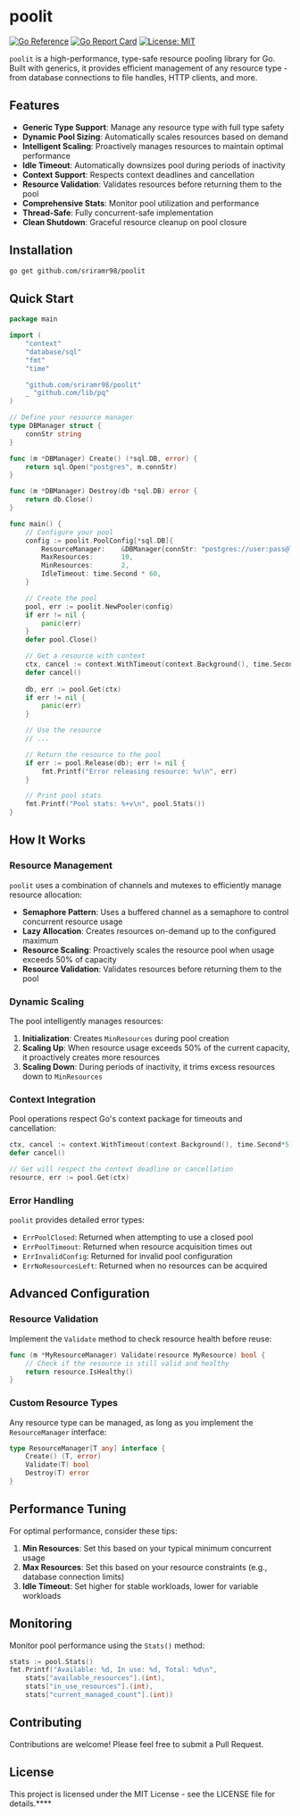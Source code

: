 # poolit

[![Go Reference](https://pkg.go.dev/badge/github.com/sriramr98/poolit.svg)](https://pkg.go.dev/github.com/sriramr98/poolit)
[![Go Report Card](https://goreportcard.com/badge/github.com/sriramr98/poolit)](https://goreportcard.com/report/github.com/sriramr98/poolit)
[![License: MIT](https://img.shields.io/badge/License-MIT-yellow.svg)](https://opensource.org/licenses/MIT)

`poolit` is a high-performance, type-safe resource pooling library for Go. Built with generics, it provides efficient management of any resource type - from database connections to file handles, HTTP clients, and more.

## Features

- **Generic Type Support**: Manage any resource type with full type safety
- **Dynamic Pool Sizing**: Automatically scales resources based on demand
- **Intelligent Scaling**: Proactively manages resources to maintain optimal performance
- **Idle Timeout**: Automatically downsizes pool during periods of inactivity
- **Context Support**: Respects context deadlines and cancellation
- **Resource Validation**: Validates resources before returning them to the pool
- **Comprehensive Stats**: Monitor pool utilization and performance
- **Thread-Safe**: Fully concurrent-safe implementation
- **Clean Shutdown**: Graceful resource cleanup on pool closure

## Installation

```bash
go get github.com/sriramr98/poolit
```

## Quick Start

```go
package main

import (
	"context"
	"database/sql"
	"fmt"
	"time"

	"github.com/sriramr98/poolit"
	_ "github.com/lib/pq"
)

// Define your resource manager
type DBManager struct {
	connStr string
}

func (m *DBManager) Create() (*sql.DB, error) {
	return sql.Open("postgres", m.connStr)
}

func (m *DBManager) Destroy(db *sql.DB) error {
	return db.Close()
}

func main() {
	// Configure your pool
	config := poolit.PoolConfig[*sql.DB]{
		ResourceManager:    &DBManager{connStr: "postgres://user:pass@localhost/db"},
		MaxResources:       10,
		MinResources:       2,
		IdleTimeout: time.Second * 60,
	}

	// Create the pool
	pool, err := poolit.NewPooler(config)
	if err != nil {
		panic(err)
	}
	defer pool.Close()

	// Get a resource with context
	ctx, cancel := context.WithTimeout(context.Background(), time.Second*3)
	defer cancel()
	
	db, err := pool.Get(ctx)
	if err != nil {
		panic(err)
	}

	// Use the resource
	// ...

	// Return the resource to the pool
	if err := pool.Release(db); err != nil {
		fmt.Printf("Error releasing resource: %v\n", err)
	}

	// Print pool stats
	fmt.Printf("Pool stats: %+v\n", pool.Stats())
}
```

## How It Works

### Resource Management

`poolit` uses a combination of channels and mutexes to efficiently manage resource allocation:

- **Semaphore Pattern**: Uses a buffered channel as a semaphore to control concurrent resource usage
- **Lazy Allocation**: Creates resources on-demand up to the configured maximum
- **Resource Scaling**: Proactively scales the resource pool when usage exceeds 50% of capacity
- **Resource Validation**: Validates resources before returning them to the pool

### Dynamic Scaling

The pool intelligently manages resources:

1. **Initialization**: Creates `MinResources` during pool creation
2. **Scaling Up**: When resource usage exceeds 50% of the current capacity, it proactively creates more resources
3. **Scaling Down**: During periods of inactivity, it trims excess resources down to `MinResources`

### Context Integration

Pool operations respect Go's context package for timeouts and cancellation:

```go
ctx, cancel := context.WithTimeout(context.Background(), time.Second*5)
defer cancel()

// Get will respect the context deadline or cancellation
resource, err := pool.Get(ctx)
```

### Error Handling

`poolit` provides detailed error types:

- `ErrPoolClosed`: Returned when attempting to use a closed pool
- `ErrPoolTimeout`: Returned when resource acquisition times out
- `ErrInvalidConfig`: Returned for invalid pool configuration
- `ErrNoResourcesLeft`: Returned when no resources can be acquired

## Advanced Configuration

### Resource Validation

Implement the `Validate` method to check resource health before reuse:

```go
func (m *MyResourceManager) Validate(resource MyResource) bool {
    // Check if the resource is still valid and healthy
    return resource.IsHealthy()
}
```

### Custom Resource Types

Any resource type can be managed, as long as you implement the `ResourceManager` interface:

```go
type ResourceManager[T any] interface {
    Create() (T, error)
    Validate(T) bool
    Destroy(T) error
}
```

## Performance Tuning

For optimal performance, consider these tips:

1. **Min Resources**: Set this based on your typical minimum concurrent usage
2. **Max Resources**: Set this based on your resource constraints (e.g., database connection limits)
3. **Idle Timeout**: Set higher for stable workloads, lower for variable workloads

## Monitoring

Monitor pool performance using the `Stats()` method:

```go
stats := pool.Stats()
fmt.Printf("Available: %d, In use: %d, Total: %d\n", 
    stats["available_resources"].(int),
    stats["in_use_resources"].(int),
    stats["current_managed_count"].(int))
```

## Contributing

Contributions are welcome! Please feel free to submit a Pull Request.

## License

This project is licensed under the MIT License - see the LICENSE file for details.****